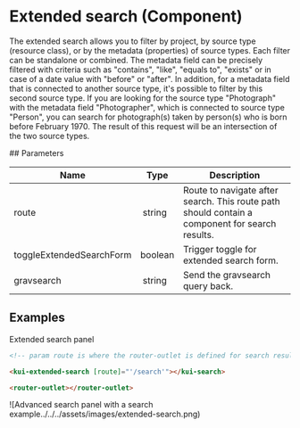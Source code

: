 # Extended search (Component)

The extended search allows you to filter by project, by source type (resource class), or by the metadata (properties) of source types. Each filter can be standalone or combined. The metadata field can be precisely filtered with criteria such as "contains", "like", "equals to", "exists" or in case of a date value with "before" or "after". In addition, for a metadata field that is connected to another source type, it's possible to filter by this second source type. If you are looking for the source type "Photograph" with the metadata field "Photographer", which is connected to source type "Person", you can search for photograph(s) taken by person(s) who is born before February 1970. The result of this request will be an intersection of the two source types.

## Parameters

Name | Type | Description
--- | --- | ---
route | string | Route to navigate after search. This route path should contain a component for search results.
toggleExtendedSearchForm | boolean | Trigger toggle for extended search form.
gravsearch | string | Send the gravsearch query back.

## Examples

Extended search panel

```html
<!-- param route is where the router-outlet is defined for search results -->

<kui-extended-search [route]="'/search'"></kui-search>

<router-outlet></router-outlet>
```

![Advanced search panel with a search example../../../assets/images/extended-search.png)
